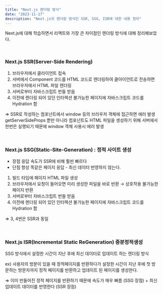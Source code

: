 ```yaml
---
title: "Next.js 렌더링 방식"
date: "2023-11-17"
description: "Next.js의 렌더링 방식인 SSR, SSG, ISR에 대한 내용 정리"
---
```


Next.js에 대해 학습하면서 리액트와 가장 큰 차이점인 렌더링 방식에 대해 정리해보았다.

&nbsp;

### Next.js SSR(Server-Side Rendering)

1. 브라우저에서 클라이언트 접속
2. 서버에서 Component 코드를 HTML 코드로 렌더링하여 클아이언트로 전송하면 브라우저에서 HTML 파일 렌더링
3. 서버로부터 자바스크립트 번들 받음
4. 이전에 렌더링 되어 있던 인터렉션 불가능한 페이지에 자바스크립트 코드를 Hydration 함

⇒ SSR로 작성하는 컴포넌트에서 window 등의 브라우저 객체에 접근하면 에러 발생 getServerSideProps 뿐만 아니라 컴포넌트도 HTML 파일을 생성하기 위해 서버에서 한번은 실행되기 때문에 window 객체 사용시 에러 발생

&nbsp;

### Next.js SSG(Static-Site-Generation) : 정적 사이트 생성

- 장점
  응답 속도가 SSR에 비해 훨씬 빠르다
- 단점
  항상 똑같은 페이지 응답 - 최신 데이터 반영하지 않는다.

1. 빌드 타임에 페이지 HTML 파일 생성
2. 브라우저에서 요청이 들어오면 미리 생성한 파일을 바로 반환 → 상호작용 불가능한 페이지 반환
3. 서버로부터 자바스크립트 번들 받음
4. 이전에 렌더링 되어 있던 인터렉션 불가능한 페이지에 자바스크립트 코드를 Hydration 함

⇒ 3, 4번은 SSR과 동일

&nbsp;

### Next.js ISR(Incremental Static ReGeneration) 증분정적생성

SSG 방식에서 설정한 시간이 지난 후에 최신 데이터로 업데이트 하는 렌더링 방식

ex) 사용자의 방문이 있을 때 정적페이지를 반환하다가 설정한 시간이 지난 후에 첫 방문하는 방문자까지 정적 페이지를 반환하고 업데이트 된 페이지를 생성한다.

⇒ 이미 만들어진 정적 페이지를 반환하기 때문에 속도가 매우 빠름 (SSG 장점) + 최신 업데이트 데이터를 반영한다 (SSR 장점)
